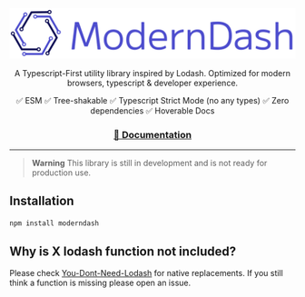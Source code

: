 ![ModernDash Logo](/website/src/assets/moderndashLogo.svg)

<p align=center>
  A Typescript-First utility library inspired by Lodash.
  Optimized for modern browsers, typescript & developer experience.
</p>
<p align=center>
  ✅ ESM
  ✅ Tree-shakable
  ✅ Typescript Strict Mode (no any types)
  ✅ Zero dependencies
  ✅ Hoverable Docs
</p>

<h3 align=center>
  <a href="https://moderndash.io" target="_blank">
       📓 Documentation
  </a>
</h3>

---

> **Warning**
> This library is still in development and is not ready for production use.

## Installation

```bash
npm install moderndash
```

## Why is X lodash function not included?
Please check [You-Dont-Need-Lodash](https://github.com/you-dont-need/You-Dont-Need-Lodash-Underscore) for native replacements.
If you still think a function is missing please open an issue.